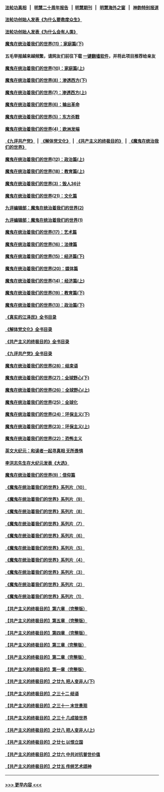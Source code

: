 #### [法轮功真相](https://github.com/gfw-breaker/truth/blob/master/README.md?t=0) &nbsp;&nbsp;|&nbsp;&nbsp; [明慧二十周年报告](https://github.com/gfw-breaker/mh-reports/blob/master/README.md?t=0) &nbsp;&nbsp;|&nbsp;&nbsp;[明慧期刊](https://github.com/gfw-breaker/mh-qikan) &nbsp;&nbsp;|&nbsp;&nbsp; [明慧海外之窗](https://github.com/gfw-breaker/mh-news/blob/master/README.md?t=0) &nbsp;&nbsp;|&nbsp;&nbsp; [神韵特别报道](https://github.com/gfw-breaker/mh-news/blob/master/shenyun.md?t=0)
#### [法轮功创始人发表《为什么要救度众生》](../pages/nsc422/n13975246.md?t=04260943) 
#### [法轮功创始人发表《为什么会有人类》](../pages/nsc422/n13912117.md?t=04260943) 
#### [魔鬼在统治着我们的世界(11)：家庭篇(下)](../pages/nsc422/n10440961.md?t=04260943) 
#### 五毛举报越来越频繁，请网友们前往下载 [一键翻墙软件](https://github.com/gfw-breaker/ssr-accounts)，并将此项目推荐给亲友
#### [魔鬼在统治着我们的世界(10)：家庭篇(上)](../pages/nsc422/n10435448.md?t=04260943) 
#### [魔鬼在统治着我们的世界(8)：渗透西方(下)](../pages/nsc422/n10429603.md?t=04260943) 
#### [魔鬼在统治着我们的世界(7)：渗透西方(上)](../pages/nsc422/n10426013.md?t=04260943) 
#### [魔鬼在统治着我们的世界(6)：输出革命](../pages/nsc422/n10421536.md?t=04260943) 
#### [魔鬼在统治着我们的世界(5)：东方杀戮](../pages/nsc422/n10417707.md?t=04260943) 
#### [魔鬼在统治着我们的世界(4)：欧洲发端](../pages/nsc422/n10414890.md?t=04260943) 
#### [《九评共产党》](https://github.com/begood0513/9ping.md/blob/master/README.md) &nbsp;|&nbsp; [《解体党文化》](../../../../jtdwh.md/blob/master/README.md)  &nbsp;|&nbsp; [《共产主义的终极目的》](../../../../gczydzjmd.md/blob/master/README.md) &nbsp;|&nbsp; [《魔鬼在统治我们的世界》](../../../../mgztzwmdsj.md/blob/master/README.md) 
#### [魔鬼在统治着我们的世界(12)：政治篇(上)](../pages/nsc422/n10444576.md?t=04260943) 
#### [魔鬼在统治着我们的世界(18)：教育篇(上)](../pages/nsc422/n10526970.md?t=04260943) 
#### [魔鬼在统治着我们的世界(3)：毁人36计](../pages/nsc422/n10411583.md?t=04260943) 
#### [魔鬼在统治着我们的世界(21)：文化篇](../pages/nsc422/n10597706.md?t=04260943) 
#### [九评编辑部：魔鬼在统治着我们的世界(2)](../pages/nsc422/n10410036.md?t=04260943) 
#### [九评编辑部：魔鬼在统治着我们的世界(1)](../pages/nsc422/n10406825.md?t=04260943) 
#### [魔鬼在统治着我们的世界(17)：艺术篇](../pages/nsc422/n10499093.md?t=04260943) 
#### [魔鬼在统治着我们的世界(16)：法律篇](../pages/nsc422/n10485969.md?t=04260943) 
#### [魔鬼在统治着我们的世界(15)：经济篇(下)](../pages/nsc422/n10469975.md?t=04260943) 
#### [魔鬼在统治着我们的世界(20)：媒体篇](../pages/nsc422/n10586579.md?t=04260943) 
#### [魔鬼在统治着我们的世界(14)：经济篇(上)](../pages/nsc422/n10457370.md?t=04260943) 
#### [魔鬼在统治着我们的世界(19)：教育篇(下)](../pages/nsc422/n10564808.md?t=04260943) 
#### [魔鬼在统治着我们的世界(13)：政治篇(下)](../pages/nsc422/n10448270.md?t=04260943) 
#### [《真实的江泽民》全书目录](../pages/nsc422/n13721399.md?t=04260943) 
#### [《解体党文化》全书目录](../pages/nsc422/n13721157.md?t=04260943) 
#### [《共产主义的终极目的》全书目录](../pages/nsc422/n13721048.md?t=04260943) 
#### [《九评共产党》全书目录](../pages/nsc422/n13708085.md?t=04260943) 
#### [魔鬼在统治着我们的世界(28)：结束语](../pages/nsc422/n10936246.md?t=04260943) 
#### [魔鬼在统治着我们的世界(27)：全球野心(下)](../pages/nsc422/n10928319.md?t=04260943) 
#### [魔鬼在统治着我们的世界(26)：全球野心(上)](../pages/nsc422/n10900318.md?t=04260943) 
#### [魔鬼在统治着我们的世界(25)：全球化](../pages/nsc422/n10788205.md?t=04260943) 
#### [魔鬼在统治着我们的世界(24)：环保主义(下)](../pages/nsc422/n10695307.md?t=04260943) 
#### [魔鬼在统治着我们的世界(23)：环保主义(上)](../pages/nsc422/n10688613.md?t=04260943) 
#### [魔鬼在统治着我们的世界(22)：恐怖主义](../pages/nsc422/n10614727.md?t=04260943) 
#### [英文大纪元：和读者一起寻真相 无所畏惧](../pages/nsc422/n12542027.md?t=04260943) 
#### [李洪志先生在大纪元发表《大选》](../pages/nsc422/n12534746.md?t=04260943) 
#### [魔鬼在统治着我们的世界(9)：信仰篇](../pages/nsc422/n10432159.md?t=04260943) 
#### [《魔鬼在统治着我们的世界》系列片（10）](../pages/nsc422/n12292670.md?t=04260943) 
#### [《魔鬼在统治着我们的世界》系列片（9）](../pages/nsc422/n12290859.md?t=04260943) 
#### [《魔鬼在统治着我们的世界》系列片（8）](../pages/nsc422/n12287445.md?t=04260943) 
#### [《魔鬼在统治着我们的世界》系列片（7）](../pages/nsc422/n12283425.md?t=04260943) 
#### [《魔鬼在统治着我们的世界》系列片（6）](../pages/nsc422/n12282314.md?t=04260943) 
#### [《魔鬼在统治着我们的世界》系列片（5）](../pages/nsc422/n12281419.md?t=04260943) 
#### [《魔鬼在统治着我们的世界》系列片（4）](../pages/nsc422/n12274024.md?t=04260943) 
#### [《魔鬼在统治着我们的世界》系列片（3）](../pages/nsc422/n12271322.md?t=04260943) 
#### [《魔鬼在统治着我们的世界》系列片（2）](../pages/nsc422/n12269049.md?t=04260943) 
#### [《魔鬼在统治着我们的世界》系列片（1）](../pages/nsc422/n12267575.md?t=04260943) 
#### [【共产主义的终极目的】第六章 （完整版）](../pages/nsc422/n11428913.md?t=04260943) 
#### [【共产主义的终极目的】第五章 （完整版）](../pages/nsc422/n11428912.md?t=04260943) 
#### [【共产主义的终极目的】第四章 （完整版）](../pages/nsc422/n11428907.md?t=04260943) 
#### [【共产主义的终极目的】第三章（完整版）](../pages/nsc422/n11428848.md?t=04260943) 
#### [【共产主义的终极目的】第二章（完整版）](../pages/nsc422/n11428831.md?t=04260943) 
#### [【共产主义的终极目的】第一章（完整版）](../pages/nsc422/n11417651.md?t=04260943) 
#### [【共产主义的终极目的】之廿九 把人变非人(下)](../pages/nsc422/n11344140.md?t=04260943) 
#### [【共产主义的终极目的】之三十二 结语](../pages/nsc422/n11360535.md?t=04260943) 
#### [【共产主义的终极目的】之三十一 末世景观](../pages/nsc422/n11351129.md?t=04260943) 
#### [【共产主义的终极目的】之三十 几成狼世界](../pages/nsc422/n11348280.md?t=04260943) 
#### [【共产主义的终极目的】之廿八 把人变非人(上)](../pages/nsc422/n11340492.md?t=04260943) 
#### [【共产主义的终极目的】之廿七 以恨立国](../pages/nsc422/n11336944.md?t=04260943) 
#### [【共产主义的终极目的】之廿六 中共对抗普世价值](../pages/nsc422/n11324785.md?t=04260943) 
#### [【共产主义的终极目的】之廿五 传统艺术颂神](../pages/nsc422/n11296396.md?t=04260943) 

----
#### [ >>> 更早内容 <<< ](../indexes/nsc422-earlier.md)
